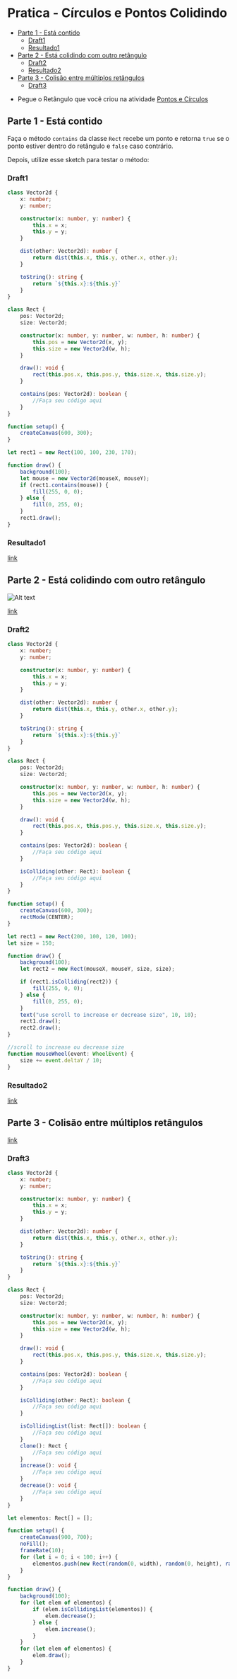 # Pratica - Círculos e Pontos Colidindo

<!-- toc -->
- [Parte 1 - Está contido](#parte-1---está-contido)
  - [Draft1](#draft1)
  - [Resultado1](#resultado1)
- [Parte 2 - Está colidindo com outro retângulo](#parte-2---está-colidindo-com-outro-retângulo)
  - [Draft2](#draft2)
  - [Resultado2](#resultado2)
- [Parte 3 - Colisão entre múltiplos retângulos](#parte-3---colisão-entre-múltiplos-retângulos)
  - [Draft3](#draft3)
<!-- toc -->

- Pegue o Retângulo que você criou na atividade [Pontos e Círculos](vector2d_pratica.md)

## Parte 1 - Está contido

Faça o método `contains` da classe `Rect` recebe um ponto e retorna `true` se o ponto estiver dentro do retângulo e `false` caso contrário.

Depois, utilize esse sketch para testar o método:

### Draft1

```ts
class Vector2d {
    x: number;
    y: number;

    constructor(x: number, y: number) {
        this.x = x;
        this.y = y;
    }

    dist(other: Vector2d): number {
        return dist(this.x, this.y, other.x, other.y);
    }

    toString(): string {
        return `${this.x}:${this.y}`
    }
}

class Rect {
    pos: Vector2d;
    size: Vector2d;

    constructor(x: number, y: number, w: number, h: number) {
        this.pos = new Vector2d(x, y);
        this.size = new Vector2d(w, h);
    }

    draw(): void {
        rect(this.pos.x, this.pos.y, this.size.x, this.size.y);
    }

    contains(pos: Vector2d): boolean {
        //Faça seu código aqui
    }
}

function setup() {
    createCanvas(600, 300);
}

let rect1 = new Rect(100, 100, 230, 170);

function draw() {
    background(100);
    let mouse = new Vector2d(mouseX, mouseY);
    if (rect1.contains(mouse)) {
        fill(255, 0, 0);
    } else {
        fill(0, 255, 0);
    }
    rect1.draw();
}
```

### Resultado1

[link](https://user-images.githubusercontent.com/4747652/273888957-eef111c4-b920-4f99-824f-dc389d713848.mp4)

## Parte 2 - Está colidindo com outro retângulo

![Alt text](image.png)

[link](https://user-images.githubusercontent.com/4747652/273901159-d80ee59e-9860-425a-8aaf-a7532e87d59b.mp4)

### Draft2

```ts
class Vector2d {
    x: number;
    y: number;

    constructor(x: number, y: number) {
        this.x = x;
        this.y = y;
    }

    dist(other: Vector2d): number {
        return dist(this.x, this.y, other.x, other.y);
    }

    toString(): string {
        return `${this.x}:${this.y}`
    }
}

class Rect {
    pos: Vector2d;
    size: Vector2d;

    constructor(x: number, y: number, w: number, h: number) {
        this.pos = new Vector2d(x, y);
        this.size = new Vector2d(w, h);
    }

    draw(): void {
        rect(this.pos.x, this.pos.y, this.size.x, this.size.y);
    }

    contains(pos: Vector2d): boolean {
        //Faça seu código aqui
    }

    isColliding(other: Rect): boolean {
        //Faça seu código aqui
    }
}

function setup() {
    createCanvas(600, 300);
    rectMode(CENTER);
}

let rect1 = new Rect(200, 100, 120, 100);
let size = 150;

function draw() {
    background(100);
    let rect2 = new Rect(mouseX, mouseY, size, size);

    if (rect1.isColliding(rect2)) {
        fill(255, 0, 0);
    } else {
        fill(0, 255, 0);
    }
    text("use scroll to increase or decrease size", 10, 10);
    rect1.draw();
    rect2.draw();
}

//scroll to increase ou decrease size
function mouseWheel(event: WheelEvent) {
    size += event.deltaY / 10;
}

```

### Resultado2

[link](https://user-images.githubusercontent.com/4747652/273901808-336c1097-2183-466d-9b21-1dc4fa979e57.mp4)

## Parte 3 - Colisão entre múltiplos retângulos

[link](https://user-images.githubusercontent.com/4747652/273925252-44225ceb-f9dc-47fa-b0ce-0e71c5a37cd6.mp4)

### Draft3

```ts
class Vector2d {
    x: number;
    y: number;

    constructor(x: number, y: number) {
        this.x = x;
        this.y = y;
    }

    dist(other: Vector2d): number {
        return dist(this.x, this.y, other.x, other.y);
    }

    toString(): string {
        return `${this.x}:${this.y}`
    }
}

class Rect {
    pos: Vector2d;
    size: Vector2d;

    constructor(x: number, y: number, w: number, h: number) {
        this.pos = new Vector2d(x, y);
        this.size = new Vector2d(w, h);
    }

    draw(): void {
        rect(this.pos.x, this.pos.y, this.size.x, this.size.y);
    }

    contains(pos: Vector2d): boolean {
        //Faça seu código aqui
    }

    isColliding(other: Rect): boolean {
        //Faça seu código aqui
    }

    isCollidingList(list: Rect[]): boolean {
        //Faça seu código aqui
    }
    clone(): Rect {
        //Faça seu código aqui
    }
    increase(): void {
        //Faça seu código aqui
    }
    decrease(): void {
        //Faça seu código aqui
    }
}

let elementos: Rect[] = [];

function setup() {
    createCanvas(900, 700);
    noFill();
    frameRate(10);
    for (let i = 0; i < 100; i++) {
        elementos.push(new Rect(random(0, width), random(0, height), random(50), random(50)));
    }
}

function draw() {
    background(100);
    for (let elem of elementos) {
        if (elem.isCollidingList(elementos)) {
            elem.decrease();
        } else {
            elem.increase();
        }
    }
    for (let elem of elementos) {
        elem.draw();
    }
}

```
